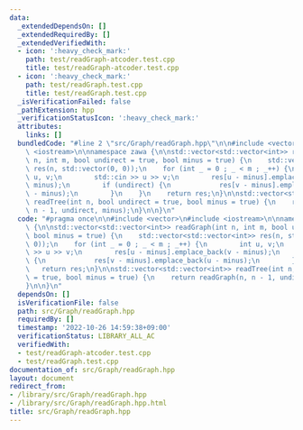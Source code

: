```yaml
---
data:
  _extendedDependsOn: []
  _extendedRequiredBy: []
  _extendedVerifiedWith:
  - icon: ':heavy_check_mark:'
    path: test/readGraph-atcoder.test.cpp
    title: test/readGraph-atcoder.test.cpp
  - icon: ':heavy_check_mark:'
    path: test/readGraph.test.cpp
    title: test/readGraph.test.cpp
  _isVerificationFailed: false
  _pathExtension: hpp
  _verificationStatusIcon: ':heavy_check_mark:'
  attributes:
    links: []
  bundledCode: "#line 2 \"src/Graph/readGraph.hpp\"\n\n#include <vector>\n#include\
    \ <iostream>\n\nnamespace zawa {\n\nstd::vector<std::vector<int>> readGraph(int\
    \ n, int m, bool undirect = true, bool minus = true) {\n    std::vector<std::vector<int>>\
    \ res(n, std::vector(0, 0));\n    for (int _ = 0 ; _ < m ; _++) {\n        int\
    \ u, v;\n        std::cin >> u >> v;\n        res[u - minus].emplace_back(v -\
    \ minus);\n        if (undirect) {\n            res[v - minus].emplace_back(u\
    \ - minus);\n        }\n    }\n    return res;\n}\n\nstd::vector<std::vector<int>>\
    \ readTree(int n, bool undirect = true, bool minus = true) {\n    return readGraph(n,\
    \ n - 1, undirect, minus);\n}\n\n}\n"
  code: "#pragma once\n\n#include <vector>\n#include <iostream>\n\nnamespace zawa\
    \ {\n\nstd::vector<std::vector<int>> readGraph(int n, int m, bool undirect = true,\
    \ bool minus = true) {\n    std::vector<std::vector<int>> res(n, std::vector(0,\
    \ 0));\n    for (int _ = 0 ; _ < m ; _++) {\n        int u, v;\n        std::cin\
    \ >> u >> v;\n        res[u - minus].emplace_back(v - minus);\n        if (undirect)\
    \ {\n            res[v - minus].emplace_back(u - minus);\n        }\n    }\n \
    \   return res;\n}\n\nstd::vector<std::vector<int>> readTree(int n, bool undirect\
    \ = true, bool minus = true) {\n    return readGraph(n, n - 1, undirect, minus);\n\
    }\n\n}\n"
  dependsOn: []
  isVerificationFile: false
  path: src/Graph/readGraph.hpp
  requiredBy: []
  timestamp: '2022-10-26 14:59:38+09:00'
  verificationStatus: LIBRARY_ALL_AC
  verifiedWith:
  - test/readGraph-atcoder.test.cpp
  - test/readGraph.test.cpp
documentation_of: src/Graph/readGraph.hpp
layout: document
redirect_from:
- /library/src/Graph/readGraph.hpp
- /library/src/Graph/readGraph.hpp.html
title: src/Graph/readGraph.hpp
---
```

